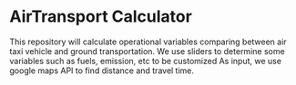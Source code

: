 # AirTransport Calculator

This repository will calculate operational variables comparing between air taxi vehicle and ground transportation.
We use sliders to determine some variables such as fuels, emission, etc to be customized 
As input, we use google maps API to find distance and travel time.
